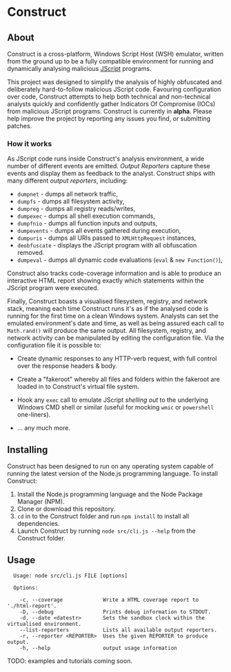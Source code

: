 # Construct

## About

Construct is a cross-platform, Windows Script Host (WSH) emulator, written from
the ground up to be a fully compatible environment for running and dynamically
analysing malicious [JScript](https://en.wikipedia.org/wiki/JScript) programs.

This project was designed to simplify the analysis of highly obfuscated and
deliberately hard-to-follow malicious JScript code.  Favouring configuration
over code, Construct attempts to help both technical and non-technical analysts
quickly and confidently gather Indicators Of Compromise (IOCs) from malicious
JScript programs.  Construct is currently in **alpha**.  Please help improve
the project by reporting any issues you find, or submitting patches.

### How it works

As JScript code runs inside Construct's analysis environment, a wide number of
different events are emitted.  *Output Reporters* capture these events and
display them as feedback to the analyst.  Construct ships with many different
_output reporters_, including:

 * `dumpnet`     - dumps all network traffic,
 * `dumpfs`      - dumps all filesystem activity,
 * `dumpreg`     - dumps all registry reads/writes,
 * `dumpexec`    - dumps all shell execution commands,
 * `dumpfnio`    - dumps all function inputs and outputs,
 * `dumpevents`  - dumps all events gathered during execution,
 * `dumpuris`    - dumps all URIs passed to `XMLHttpRequest` instances,
 * `deobfuscate` - displays the JScript program with all obfuscation removed.
 * `dumpeval`    - dumps all dynamic code evaluations (`eval` & `new Function()`),

Construct also tracks code-coverage information and is able to produce an
interactive HTML report showing exactly which statements within the JScript
program were executed.

Finally, Construct boasts a visualised filesystem, registry, and network
stack, meaning each time Construct runs it's as if the analysed code is running
for the first time on a clean Windows system.  Analysts can set the emulated
environment's date and time, as well as being assured each call to
`Math.rand()` will produce the same output.  All filesystem, registry, and
network activity can be manipulated by editing the configuration file.  Via the
configuration file it is possible to:

 * Create dynamic responses to any HTTP-verb request, with full control over
   the response headers & body.

 * Create a "fakeroot" whereby all files and folders within the fakeroot are
   loaded in to Construct's virtual file system.

 * Hook any `exec` call to emulate JScript _shelling out_ to the underlying
   Windows CMD shell or similar (useful for mocking `wmic` or `powershell`
   one-liners).

 * ... any much more.

## Installing

Construct has been designed to run on any operating system capable of running
the latest version of the Node.js programming language.  To install Construct:

1. Install the Node.js programming language and the Node Package Manager (NPM).
2. Clone or download this repository.
3. `cd` in to the Construct folder and run `npm install` to install all dependencies.
4. Launch Construct by running `node src/cli.js --help` from the Construct folder.

## Usage

```
  Usage: node src/cli.js FILE [options]

  Options:

    -c, --coverage             Write a HTML coverage report to './html-report'.
    -D, --debug                Prints debug information to STDOUT.
    -d, --date <datestr>       Sets the sandbox clock within the virtualised environment.
    --list-reporters           Lists all available output reporters.
    -r, --reporter <REPORTER>  Uses the given REPORTER to produce output.
    -h, --help                 output usage information

```

TODO: examples and tutorials coming soon.
